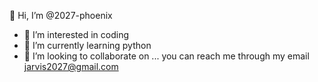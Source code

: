  👋 Hi, I’m @2027-phoenix
- 👀 I’m interested in coding
- 🌱 I’m currently learning python
- 💞️ I’m looking to collaborate on ...
  you can reach me through my email jarvis2027@gmail.com


<!---
2027-phoenix/2027-phoenix is a ✨ special ✨ repository because its `README.md` (this file) appears on your GitHub profile.
You can click the Preview link to take a look at your changes.
--->
